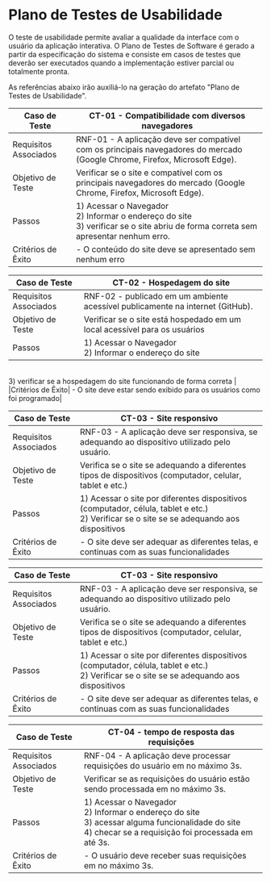 # Plano de Testes de Usabilidade

O teste de usabilidade permite avaliar a qualidade da interface com o usuário da aplicação interativa. O Plano de Testes de Software é gerado a partir da especificação do sistema e consiste em casos de testes que deverão ser executados quando a implementação estiver parcial ou totalmente pronta.

As referências abaixo irão auxiliá-lo na geração do artefato "Plano de Testes de Usabilidade".

|Caso de Teste | CT-01 - Compatibilidade com diversos navegadores|
|--|-------------------------------------------------------|
|Requisitos Associados |RNF-01 - A aplicação deve ser compatível com os principais navegadores do mercado (Google Chrome, Firefox, Microsoft Edge).  <br> |
|Objetivo de Teste| Verificar se o site e compatível com os principais navegadores do mercado (Google Chrome, Firefox, Microsoft Edge).|
|Passos| 1) Acessar o Navegador <br/> 2) Informar o endereço do site <br/> 3) verificar se o site abriu de forma correta sem apresentar nenhum erro.|
|Critérios de Êxito| - O conteúdo do site deve se apresentado sem nenhum erro|

|Caso de Teste | CT-02 - Hospedagem do site |
|--|-------------------------------------------------------|
|Requisitos Associados |RNF-02 - publicado em um ambiente acessível publicamente na internet (GitHub).  <br> |
|Objetivo de Teste| Verificar se o site está hospedado em um local acessível para os usuários|
|Passos| 1) Acessar o Navegador <br/> 2) Informar o endereço do site
<br/> 3) verificar se a hospedagem do site funcionando de forma correta 
|
|Critérios de Êxito| - O site deve estar sendo exibido para os usuários como foi programado|

|Caso de Teste | CT-03 - Site responsivo |
|--|-------------------------------------------------------|
|Requisitos Associados |RNF-03 - A aplicação deve ser responsiva, se adequando ao dispositivo utilizado pelo usuário.  <br> |
|Objetivo de Teste| Verifica se o site se adequando a diferentes tipos de dispositivos (computador, celular, tablet e etc.) |
|Passos| 1) Acessar o site por diferentes dispositivos (computador, célula, tablet e etc.) <br/> 2) Verificar se o site se se adequando aos dispositivos |
|Critérios de Êxito| - O site deve ser adequar as diferentes telas, e continuas com as suas funcionalidades|

|Caso de Teste | CT-03 - Site responsivo |
|--|-------------------------------------------------------|
|Requisitos Associados |RNF-03 - A aplicação deve ser responsiva, se adequando ao dispositivo utilizado pelo usuário.  <br> |
|Objetivo de Teste| Verifica se o site se adequando a diferentes tipos de dispositivos (computador, celular, tablet e etc.) |
|Passos| 1) Acessar o site por diferentes dispositivos (computador, célula, tablet e etc.) <br/> 2) Verificar se o site se se adequando aos dispositivos |
|Critérios de Êxito| - O site deve ser adequar as diferentes telas, e continuas com as suas funcionalidades|

|Caso de Teste | CT-04 - tempo de resposta das requisições |
|--|-------------------------------------------------------|
|Requisitos Associados |RNF-04 - A aplicação deve processar requisições do usuário em no máximo 3s. <br> |
|Objetivo de Teste|Verificar se as requisições do usuário estão sendo processada em no máximo 3s. |
|Passos| 1) Acessar o Navegador <br/> 2) Informar o endereço do site <br/> 3) acessar alguma funcionalidade do site <br/> 4) checar se a requisição foi processada em até 3s.|
|Critérios de Êxito| - O usuário deve receber suas requisições em no máximo 3s.|



